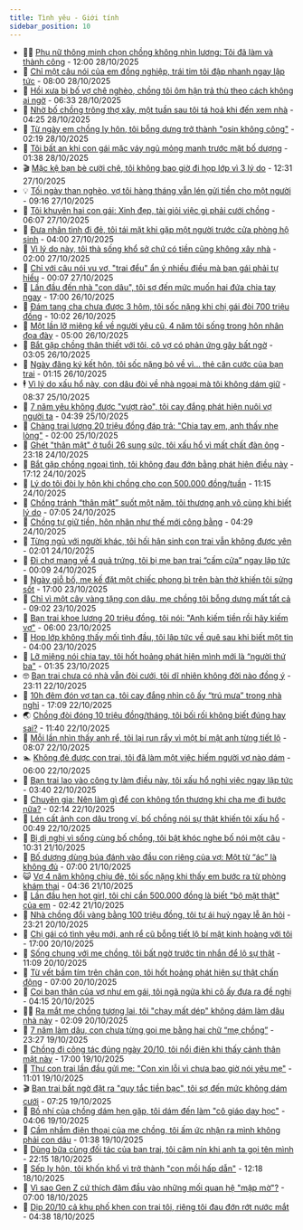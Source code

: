 ```yaml
---
title: Tình yêu - Giới tính
sidebar_position: 10
---
```


<!-- dantri-tinh-yeu-gioi-tinh:START -->
- 👨‍🏫 [Phụ nữ thông minh chọn chồng không nhìn lương: Tôi đã làm và thành công](https://dantri.com.vn/tinh-yeu-gioi-tinh/phu-nu-thong-minh-chon-chong-khong-nhin-luong-toi-da-lam-va-thanh-cong-20251028145126383.htm) - 12:00 28/10/2025
- 🦣 [Chỉ một câu nói của em đồng nghiệp, trái tim tôi đập nhanh ngay lập tức](https://dantri.com.vn/tinh-yeu-gioi-tinh/chi-mot-cau-noi-cua-em-dong-nghiep-trai-tim-toi-dap-nhanh-ngay-lap-tuc-20251028141948634.htm) - 08:00 28/10/2025
- 🔭 [Hồi xưa bị bố vợ chê nghèo, chồng tôi ôm hận trả thù theo cách không ai ngờ](https://dantri.com.vn/tinh-yeu-gioi-tinh/hoi-xua-bi-bo-vo-che-ngheo-chong-toi-om-han-tra-thu-theo-cach-khong-ai-ngo-20251028093408357.htm) - 06:33 28/10/2025
- 🧐 [Nhờ bố chồng trông thợ xây, một tuần sau tôi tá hoả khi đến xem nhà](https://dantri.com.vn/tinh-yeu-gioi-tinh/nho-bo-chong-trong-tho-xay-mot-tuan-sau-toi-ta-hoa-khi-den-xem-nha-20251028091335526.htm) - 04:25 28/10/2025
- 🫶 [Từ ngày em chồng ly hôn, tôi bỗng dưng trở thành &quot;osin không công&quot;](https://dantri.com.vn/tinh-yeu-gioi-tinh/tu-ngay-em-chong-ly-hon-toi-bong-dung-tro-thanh-osin-khong-cong-20251028085629826.htm) - 02:19 28/10/2025
- 💃 [Tôi bất an khi con gái mặc váy ngủ mỏng manh trước mặt bố dượng](https://dantri.com.vn/tinh-yeu-gioi-tinh/toi-bat-an-khi-con-gai-mac-vay-ngu-mong-manh-truoc-mat-bo-duong-20251027151535729.htm) - 01:38 28/10/2025
- 🎬 [Mặc kệ bạn bè cười chê, tôi không bao giờ đi họp lớp vì 3 lý do](https://dantri.com.vn/tinh-yeu-gioi-tinh/mac-ke-ban-be-cuoi-che-toi-khong-bao-gio-di-hop-lop-vi-3-ly-do-20251027163515209.htm) - 12:31 27/10/2025
- 💡 [Tối ngày than nghèo, vợ tôi hàng tháng vẫn lén gửi tiền cho một người](https://dantri.com.vn/tinh-yeu-gioi-tinh/toi-ngay-than-ngheo-vo-toi-hang-thang-van-len-gui-tien-cho-mot-nguoi-20251027161557856.htm) - 09:16 27/10/2025
- 🙉 [Tôi khuyên hai con gái: Xinh đẹp, tài giỏi việc gì phải cưới chồng](https://dantri.com.vn/tinh-yeu-gioi-tinh/toi-khuyen-hai-con-gai-xinh-dep-tai-gioi-viec-gi-phai-cuoi-chong-20251027120801397.htm) - 06:07 27/10/2025
- 🚦 [Đưa nhân tình đi đẻ, tôi tái mặt khi gặp một người trước cửa phòng hộ sinh](https://dantri.com.vn/tinh-yeu-gioi-tinh/dua-nhan-tinh-di-de-toi-tai-mat-khi-gap-mot-nguoi-truoc-cua-phong-ho-sinh-20251027065442453.htm) - 04:00 27/10/2025
- 🥸 [Vì lý do này, tôi thà sống khổ sở chứ có tiền cũng không xây nhà](https://dantri.com.vn/tinh-yeu-gioi-tinh/vi-ly-do-nay-toi-tha-song-kho-so-chu-co-tien-cung-khong-xay-nha-20251027073336032.htm) - 02:00 27/10/2025
- 🤡 [Chỉ với câu nói vu vơ, &quot;trai đểu&quot; ẩn ý nhiều điều mà bạn gái phải tự hiểu](https://dantri.com.vn/tinh-yeu-gioi-tinh/chi-voi-cau-noi-vu-vo-trai-deu-an-y-nhieu-dieu-ma-ban-gai-phai-tu-hieu-20251024002318553.htm) - 00:07 27/10/2025
- 🦩 [Lần đầu đến nhà &quot;con dâu&quot;, tôi sợ đến mức muốn hai đứa chia tay ngay](https://dantri.com.vn/tinh-yeu-gioi-tinh/lan-dau-den-nha-con-dau-toi-so-den-muc-muon-hai-dua-chia-tay-ngay-20251026172106482.htm) - 17:00 26/10/2025
- 🤡 [Đám tang cha chưa được 3 hôm, tôi sốc nặng khi chị gái đòi 700 triệu đồng](https://dantri.com.vn/tinh-yeu-gioi-tinh/dam-tang-cha-chua-duoc-3-hom-toi-soc-nang-khi-chi-gai-doi-700-trieu-dong-20251026170119749.htm) - 10:02 26/10/2025
- 🌊 [Một lần lỡ miệng kể về người yêu cũ, 4 năm tôi sống trong hôn nhân đọa đày](https://dantri.com.vn/tinh-yeu-gioi-tinh/mot-lan-lo-mieng-ke-ve-nguoi-yeu-cu-4-nam-toi-song-trong-hon-nhan-doa-day-20251026102100921.htm) - 05:00 26/10/2025
- 🐘 [Bắt gặp chồng thân thiết với tôi, cô vợ có phản ứng gây bất ngờ](https://dantri.com.vn/tinh-yeu-gioi-tinh/bat-gap-chong-than-thiet-voi-toi-co-vo-co-phan-ung-gay-bat-ngo-20251025213631648.htm) - 03:05 26/10/2025
- 🚀 [Ngày đăng ký kết hôn, tôi sốc nặng bỏ về vì... thẻ căn cước của bạn trai](https://dantri.com.vn/tinh-yeu-gioi-tinh/ngay-dang-ky-ket-hon-toi-soc-nang-bo-ve-vi-the-can-cuoc-cua-ban-trai-20251025113316032.htm) - 01:15 26/10/2025
- 🕴 [Vì lý do xấu hổ này, con dâu đòi về nhà ngoại mà tôi không dám giữ](https://dantri.com.vn/tinh-yeu-gioi-tinh/vi-ly-do-xau-ho-nay-con-dau-doi-ve-nha-ngoai-ma-toi-khong-dam-giu-20251025153557290.htm) - 08:37 25/10/2025
- 🚀 [7 năm yêu không được &quot;vượt rào&quot;, tôi cay đắng phát hiện nuôi vợ người ta](https://dantri.com.vn/tinh-yeu-gioi-tinh/7-nam-yeu-khong-duoc-vuot-rao-toi-cay-dang-phat-hien-nuoi-vo-nguoi-ta-20251021024554015.htm) - 04:39 25/10/2025
- 👺 [Chàng trai lương 20 triệu đồng đáp trả: &quot;Chia tay em, anh thấy nhẹ lòng&quot;](https://dantri.com.vn/tinh-yeu-gioi-tinh/chang-trai-luong-20-trieu-dong-dap-tra-chia-tay-em-anh-thay-nhe-long-20251024225448310.htm) - 02:00 25/10/2025
- 💄 [Ghét &quot;thân mật&quot; ở tuổi 26 sung sức, tôi xấu hổ vì mất chất đàn ông](https://dantri.com.vn/tinh-yeu-gioi-tinh/ghet-than-mat-o-tuoi-26-sung-suc-toi-xau-ho-vi-mat-chat-dan-ong-20251024152057156.htm) - 23:18 24/10/2025
- 🌊 [Bắt gặp chồng ngoại tình, tôi không đau đớn bằng phát hiện điều này](https://dantri.com.vn/tinh-yeu-gioi-tinh/bat-gap-chong-ngoai-tinh-toi-khong-dau-don-bang-phat-hien-dieu-nay-20251025001147758.htm) - 17:12 24/10/2025
- 🚦 [Lý do tôi đòi ly hôn khi chồng cho con 500.000 đồng/tuần](https://dantri.com.vn/tinh-yeu-gioi-tinh/ly-do-toi-doi-ly-hon-khi-chong-cho-con-500000-dongtuan-20251024142055671.htm) - 11:15 24/10/2025
- 👹 [Chồng tránh “thân mật” suốt một năm, tôi thương anh vô cùng khi biết lý do](https://dantri.com.vn/tinh-yeu-gioi-tinh/chong-tranh-than-mat-suot-mot-nam-toi-thuong-anh-vo-cung-khi-biet-ly-do-20251023174641537.htm) - 07:05 24/10/2025
- 🚀 [Chồng tự giữ tiền, hôn nhân như thế mới công bằng](https://dantri.com.vn/tinh-yeu-gioi-tinh/chong-tu-giu-tien-hon-nhan-nhu-the-moi-cong-bang-20251024084205190.htm) - 04:29 24/10/2025
- 🌁 [Từng ngủ với người khác, tôi hối hận sinh con trai vẫn không được yên](https://dantri.com.vn/tinh-yeu-gioi-tinh/tung-ngu-voi-nguoi-khac-toi-hoi-han-sinh-con-trai-van-khong-duoc-yen-20251024072127116.htm) - 02:01 24/10/2025
- 🧰 [Đi chợ mang về 4 quả trứng, tôi bị mẹ bạn trai “cấm cửa” ngay lập tức](https://dantri.com.vn/tinh-yeu-gioi-tinh/di-cho-mang-ve-4-qua-trung-toi-bi-me-ban-trai-cam-cua-ngay-lap-tuc-20251024070912900.htm) - 00:09 24/10/2025
- 🦅 [Ngày giỗ bố, mẹ kế đặt một chiếc phong bì trên bàn thờ khiến tôi sửng sốt](https://dantri.com.vn/tinh-yeu-gioi-tinh/ngay-gio-bo-me-ke-dat-mot-chiec-phong-bi-tren-ban-tho-khien-toi-sung-sot-20251023192658724.htm) - 17:00 23/10/2025
- 🌈 [Chỉ vì một cây vàng tặng con dâu, mẹ chồng tôi bỗng dưng mất tất cả](https://dantri.com.vn/tinh-yeu-gioi-tinh/chi-vi-mot-cay-vang-tang-con-dau-me-chong-toi-bong-dung-mat-tat-ca-20251023111833751.htm) - 09:02 23/10/2025
- 🌋 [Bạn trai khoe lương 20 triệu đồng, tôi nói: &quot;Anh kiếm tiền rồi hãy kiếm vợ&quot;](https://dantri.com.vn/tinh-yeu-gioi-tinh/ban-trai-khoe-luong-20-trieu-dong-toi-noi-anh-kiem-tien-roi-hay-kiem-vo-20251023103857324.htm) - 06:00 23/10/2025
- 👺 [Họp lớp không thấy mối tình đầu, tôi lập tức về quê sau khi biết một tin](https://dantri.com.vn/tinh-yeu-gioi-tinh/hop-lop-khong-thay-moi-tinh-dau-toi-lap-tuc-ve-que-sau-khi-biet-mot-tin-20251023082237997.htm) - 04:00 23/10/2025
- 🎃 [Lỡ miệng nói chia tay, tôi hốt hoảng phát hiện mình mới là “người thứ ba&quot;](https://dantri.com.vn/tinh-yeu-gioi-tinh/lo-mieng-noi-chia-tay-toi-hot-hoang-phat-hien-minh-moi-la-nguoi-thu-ba-20251022180154508.htm) - 01:35 23/10/2025
- 🤓 [Bạn trai chưa có nhà vẫn đòi cưới, tôi dĩ nhiên không đời nào đồng ý](https://dantri.com.vn/tinh-yeu-gioi-tinh/ban-trai-chua-co-nha-van-doi-cuoi-toi-di-nhien-khong-doi-nao-dong-y-20251023004433576.htm) - 23:11 22/10/2025
- 🤠 [10h đêm đón vợ tan ca, tôi cay đắng nhìn cô ấy “trú mưa” trong nhà nghỉ](https://dantri.com.vn/tinh-yeu-gioi-tinh/10h-dem-don-vo-tan-ca-toi-cay-dang-nhin-co-ay-tru-mua-trong-nha-nghi-20251022152216544.htm) - 17:09 22/10/2025
- 🌏 [Chồng đòi đóng 10 triệu đồng/tháng, tôi bối rối không biết đúng hay sai?](https://dantri.com.vn/tinh-yeu-gioi-tinh/chong-doi-dong-10-trieu-dongthang-toi-boi-roi-khong-biet-dung-hay-sai-20251022171456031.htm) - 11:40 22/10/2025
- 🚀 [Mỗi lần nhìn thấy anh rể, tôi lại run rẩy vì một bí mật anh từng tiết lộ](https://dantri.com.vn/tinh-yeu-gioi-tinh/moi-lan-nhin-thay-anh-re-toi-lai-run-ray-vi-mot-bi-mat-anh-tung-tiet-lo-20251022114319679.htm) - 08:07 22/10/2025
- 🏊 [Không đẻ được con trai, tôi đã làm một việc hiếm người vợ nào dám](https://dantri.com.vn/tinh-yeu-gioi-tinh/khong-de-duoc-con-trai-toi-da-lam-mot-viec-hiem-nguoi-vo-nao-dam-20251022105808878.htm) - 06:00 22/10/2025
- 🦒 [Bạn trai lao vào công ty làm điều này, tôi xấu hổ nghỉ việc ngay lập tức](https://dantri.com.vn/tinh-yeu-gioi-tinh/ban-trai-lao-vao-cong-ty-lam-dieu-nay-toi-xau-ho-nghi-viec-ngay-lap-tuc-20251019115624792.htm) - 03:40 22/10/2025
- 💂 [Chuyên gia: Nên làm gì để con không tổn thương khi cha mẹ đi bước nữa?](https://dantri.com.vn/tinh-yeu-gioi-tinh/chuyen-gia-nen-lam-gi-de-con-khong-ton-thuong-khi-cha-me-di-buoc-nua-20251021171933934.htm) - 02:14 22/10/2025
- 💫 [Lén cất ảnh con dâu trong ví, bố chồng nói sự thật khiến tôi xấu hổ](https://dantri.com.vn/tinh-yeu-gioi-tinh/len-cat-anh-con-dau-trong-vi-bo-chong-noi-su-that-khien-toi-xau-ho-20251021100054961.htm) - 00:49 22/10/2025
- 🧠 [Bị dị nghị vì sống cùng bố chồng, tôi bật khóc nghe bố nói một câu](https://dantri.com.vn/tinh-yeu-gioi-tinh/bi-di-nghi-vi-song-cung-bo-chong-toi-bat-khoc-nghe-bo-noi-mot-cau-20251021093220935.htm) - 10:31 21/10/2025
- 🎡 [Bố dượng dùng búa đánh vào đầu con riêng của vợ: Một từ “ác” là không đủ](https://dantri.com.vn/tinh-yeu-gioi-tinh/bo-duong-dung-bua-danh-vao-dau-con-rieng-cua-vo-mot-tu-ac-la-khong-du-20251021113629462.htm) - 07:00 21/10/2025
- 😺 [Vợ 4 năm không chịu đẻ, tôi sốc nặng khi thấy em bước ra từ phòng khám thai](https://dantri.com.vn/tinh-yeu-gioi-tinh/vo-4-nam-khong-chiu-de-toi-soc-nang-khi-thay-em-buoc-ra-tu-phong-kham-thai-20251021024258762.htm) - 04:36 21/10/2025
- 🥰 [Lần đầu hẹn hot girl, tôi chỉ cần 500.000 đồng là biết &quot;bộ mặt thật&quot; của em](https://dantri.com.vn/tinh-yeu-gioi-tinh/lan-dau-hen-hot-girl-toi-chi-can-500000-dong-la-biet-bo-mat-that-cua-em-20251021094130352.htm) - 02:42 21/10/2025
- 🐲 [Nhà chồng đổi vàng bằng 100 triệu đồng, tôi tự ái huỷ ngay lễ ăn hỏi](https://dantri.com.vn/tinh-yeu-gioi-tinh/nha-chong-doi-vang-bang-100-trieu-dong-toi-tu-ai-huy-ngay-le-an-hoi-20251020223938572.htm) - 23:21 20/10/2025
- 🌝 [Chị gái có tình yêu mới, anh rể cũ bỗng tiết lộ bí mật kinh hoàng với tôi](https://dantri.com.vn/tinh-yeu-gioi-tinh/chi-gai-co-tinh-yeu-moi-anh-re-cu-bong-tiet-lo-bi-mat-kinh-hoang-voi-toi-20251020222314998.htm) - 17:00 20/10/2025
- 🐲 [Sống chung với mẹ chồng, tôi bất ngờ trước tin nhắn để lộ sự thật](https://dantri.com.vn/tinh-yeu-gioi-tinh/song-chung-voi-me-chong-toi-bat-ngo-truoc-tin-nhan-de-lo-su-that-20251020114732430.htm) - 11:09 20/10/2025
- 📝 [Từ vết bầm tím trên chân con, tôi hốt hoảng phát hiện sự thật chấn động](https://dantri.com.vn/tinh-yeu-gioi-tinh/tu-vet-bam-tim-tren-chan-con-toi-hot-hoang-phat-hien-su-that-chan-dong-20251020123204015.htm) - 07:00 20/10/2025
- 🦏 [Coi bạn thân của vợ như em gái, tôi ngã ngửa khi cô ấy đưa ra đề nghị](https://dantri.com.vn/tinh-yeu-gioi-tinh/coi-ban-than-cua-vo-nhu-em-gai-toi-nga-ngua-khi-co-ay-dua-ra-de-nghi-20251020105152894.htm) - 04:15 20/10/2025
- 🧑‍🏫 [Ra mắt mẹ chồng tương lai, tôi &quot;chạy mất dép&quot; không dám làm dâu nhà này](https://dantri.com.vn/tinh-yeu-gioi-tinh/ra-mat-me-chong-tuong-lai-toi-chay-mat-dep-khong-dam-lam-dau-nha-nay-20251020024419490.htm) - 02:09 20/10/2025
- 🦍 [7 năm làm dâu, con chưa từng gọi mẹ bằng hai chữ “mẹ chồng”](https://dantri.com.vn/tinh-yeu-gioi-tinh/7-nam-lam-dau-con-chua-tung-goi-me-bang-hai-chu-me-chong-20251019201406957.htm) - 23:27 19/10/2025
- 🌋 [Chồng đi công tác đúng ngày 20/10, tôi nổi điên khi thấy cảnh thân mật này](https://dantri.com.vn/tinh-yeu-gioi-tinh/chong-di-cong-tac-dung-ngay-2010-toi-noi-dien-khi-thay-canh-than-mat-nay-20251019132111307.htm) - 17:00 19/10/2025
- 💯 [Thư con trai lần đầu gửi mẹ: &quot;Con xin lỗi vì chưa bao giờ nói yêu mẹ&quot;](https://dantri.com.vn/tinh-yeu-gioi-tinh/thu-con-trai-lan-dau-gui-me-con-xin-loi-vi-chua-bao-gio-noi-yeu-me-20251019110221657.htm) - 11:01 19/10/2025
- 🎬 [Bạn trai bất ngờ đặt ra &quot;quy tắc tiền bạc&quot;, tôi sợ đến mức không dám cưới](https://dantri.com.vn/tinh-yeu-gioi-tinh/ban-trai-bat-ngo-dat-ra-quy-tac-tien-bac-toi-so-den-muc-khong-dam-cuoi-20251016103507508.htm) - 07:25 19/10/2025
- 📝 [Bồ nhí của chồng dám hẹn gặp, tôi dám đến làm &quot;cô giáo dạy học&quot;](https://dantri.com.vn/tinh-yeu-gioi-tinh/bo-nhi-cua-chong-dam-hen-gap-toi-dam-den-lam-co-giao-day-hoc-20251019082947368.htm) - 04:06 19/10/2025
- 🧐 [Cầm nhầm điện thoại của mẹ chồng, tôi ấm ức nhận ra mình không phải con dâu](https://dantri.com.vn/tinh-yeu-gioi-tinh/cam-nham-dien-thoai-cua-me-chong-toi-am-uc-nhan-ra-minh-khong-phai-con-dau-20251018233520789.htm) - 01:38 19/10/2025
- 🤠 [Dùng bữa cùng đối tác của bạn trai, tôi câm nín khi anh ta gọi tên mình](https://dantri.com.vn/tinh-yeu-gioi-tinh/dung-bua-cung-doi-tac-cua-ban-trai-toi-cam-nin-khi-anh-ta-goi-ten-minh-20251018130746985.htm) - 22:15 18/10/2025
- 💼 [Sếp ly hôn, tôi khốn khổ vì trở thành &quot;con mồi hấp dẫn&quot;](https://dantri.com.vn/tinh-yeu-gioi-tinh/sep-ly-hon-toi-khon-kho-vi-tro-thanh-con-moi-hap-dan-20251018131525168.htm) - 12:18 18/10/2025
- 💪 [Vì sao Gen Z cứ thích đâm đầu vào những mối quan hệ &quot;mập mờ&quot;?](https://dantri.com.vn/tinh-yeu-gioi-tinh/vi-sao-gen-z-cu-thich-dam-dau-vao-nhung-moi-quan-he-map-mo-20251018122802484.htm) - 07:00 18/10/2025
- 💂 [Dịp 20/10 cả khu phố khen con trai tôi, riêng tôi đau đớn rớt nước mắt](https://dantri.com.vn/tinh-yeu-gioi-tinh/dip-2010-ca-khu-pho-khen-con-trai-toi-rieng-toi-dau-don-rot-nuoc-mat-20251017174057505.htm) - 04:38 18/10/2025<!-- dantri-tinh-yeu-gioi-tinh:END -->
